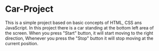 # Car-Project
This is a simple project based on basic concepts of HTML, CSS ans JavaScript. In this project there is a car standing at the bottom left area of the screen. When you press "Start" button, it will start moving to the right direction, Whenever you press the "Stop" button it will stop moving at the current position.
